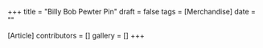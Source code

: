 +++
title = "Billy Bob Pewter Pin"
draft = false
tags = [Merchandise]
date = ""

[Article]
contributors = []
gallery = []
+++